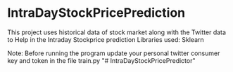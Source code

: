 # IntraDayStockPricePrediction

  This project uses historical data of stock market along with the Twitter data to Help in the Intraday Stockprice prediction
Libraries used: Sklearn


Note: Before running the program update your personal twitter consumer key and token in the file train.py
"# IntraDayStockPricePredictor" 
